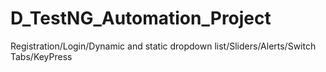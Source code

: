 # D_TestNG_Automation_Project
Registration/Login/Dynamic and static dropdown list/Sliders/Alerts/Switch Tabs/KeyPress
